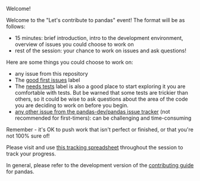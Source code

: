 
Welcome!

Welcome to the "Let's contribute to pandas" event! The format will be as follows:

- 15 minutes: brief introduction, intro to the development environment, overview of issues you could choose to work on
- rest of the session: your chance to work on issues and ask questions!

Here are some things you could choose to work on:

- any issue from this repository
- The [good first issues](https://github.com/pandas-dev/pandas/issues?q=is%3Aopen+is%3Aissue+label%3A%22good+first+issue%22+sort%3Aupdated-desc) label 
- The [needs tests](https://github.com/pandas-dev/pandas/issues?q=is%3Aopen+label%3A%22needs+tests%22+sort%3Aupdated-desc) label is also a good place to start exploring it you are comfortable with tests. But be warned that some tests are trickier than others, so it could be wise to ask questions about the area of the code you are deciding to work on before you begin.
- [any other issue from the pandas-dev/pandas issue tracker](https://github.com/pandas-dev/pandas/issues?q=is%3Aissue+is%3Aopen+sort%3Aupdated-desc) (not recommended for first-timers): can be challenging and time-consuming

Remember - it's OK to push work that isn't perfect or finished, or that you're not 100% sure of!

Please visit and use [this tracking spreadsheet](https://docs.google.com/spreadsheets/d/19IdrsBQVVYkwVCvhdPtFSVb4ZZcBmu-w-TI1X7-KYok/edit?usp=sharing) throughout the session to track your progress.

In general, please refer to the development version of the [contributing guide](https://pandas.pydata.org/pandas-docs/dev/development/contributing.html) for pandas.
